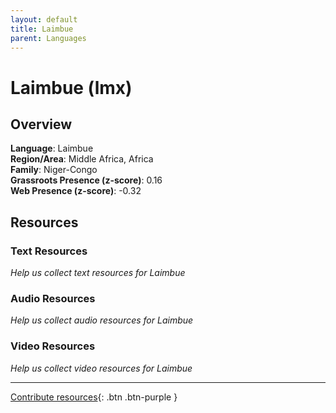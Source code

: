 ```yaml
---
layout: default
title: Laimbue
parent: Languages
---
```


# Laimbue (lmx)

## Overview

**Language**: Laimbue  
**Region/Area**: Middle Africa, Africa  
**Family**: Niger-Congo  
**Grassroots Presence (z-score)**: 0.16  
**Web Presence (z-score)**: -0.32  

## Resources

### Text Resources
*Help us collect text resources for Laimbue*

### Audio Resources
*Help us collect audio resources for Laimbue*

### Video Resources
*Help us collect video resources for Laimbue*

---

[Contribute resources](https://forms.office.com/e/1SfLJx3u1r){: .btn .btn-purple }
